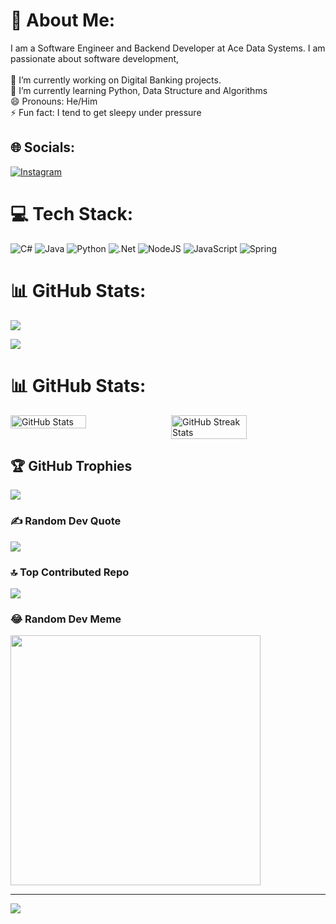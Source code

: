 # 💫 About Me:
I am a Software Engineer and Backend Developer at Ace Data Systems. I am passionate about software development,<br><br>🔭 I’m currently working on Digital Banking projects.<br>🌱 I’m currently learning Python, Data Structure and Algorithms<br>😄 Pronouns: He/Him<br>⚡ Fun fact: I tend to get sleepy under pressure


## 🌐 Socials:
[![Instagram](https://img.shields.io/badge/Instagram-%23E4405F.svg?logo=Instagram&logoColor=white)](https://instagram.com/peter_pan_274) 

# 💻 Tech Stack:
![C#](https://img.shields.io/badge/c%23-%23239120.svg?style=plastic&logo=csharp&logoColor=white)  ![Java](https://img.shields.io/badge/java-%23ED8B00.svg?style=plastic&logo=openjdk&logoColor=white)  ![Python](https://img.shields.io/badge/python-3670A0?style=plastic&logo=python&logoColor=ffdd54)  ![.Net](https://img.shields.io/badge/.NET-5C2D91?style=plastic&logo=.net&logoColor=white)  ![NodeJS](https://img.shields.io/badge/node.js-6DA55F?style=plastic&logo=node.js&logoColor=white)  ![JavaScript](https://img.shields.io/badge/javascript-%23323330.svg?style=plastic&logo=javascript&logoColor=%23F7DF1E)  ![Spring](https://img.shields.io/badge/spring-%236DB33F.svg?style=plastic&logo=spring&logoColor=white)
# 📊 GitHub Stats:
![](https://github-readme-stats.vercel.app/api?username=kokonaing-dev&theme=dark&hide_border=false&include_all_commits=true&count_private=true)<br/>

![](https://github-readme-streak-stats.herokuapp.com/?user=kokonaing-dev&theme=dark&hide_border=false)<br/>
<!--   ![](https://github-readme-stats.vercel.app/api/top-langs/?username=kokonaing-dev&theme=dark&hide_border=false&include_all_commits=true&count_private=true&layout=compact) -->

# 📊 GitHub Stats:

<div style="display: flex; justify-content: space-between;">
    <img src="https://github-readme-stats.vercel.app/api?username=kokonaing-dev&theme=dark&hide_border=false&include_all_commits=true&count_private=true" alt="GitHub Stats" style="width: 49%;">
    <img src="https://github-readme-streak-stats.herokuapp.com/?user=kokonaing-dev&theme=dark&hide_border=false" alt="GitHub Streak Stats" style="width: 49%;">
</div>


## 🏆 GitHub Trophies
![](https://github-profile-trophy.vercel.app/?username=kokonaing-dev&theme=darkhub&no-frame=true&no-bg=false&margin-w=4)

### ✍️ Random Dev Quote
![](https://quotes-github-readme.vercel.app/api?type=horizontal&theme=radical)

### 🔝 Top Contributed Repo
![](https://github-contributor-stats.vercel.app/api?username=kokonaing-dev&limit=5&theme=dark&combine_all_yearly_contributions=true)

### 😂 Random Dev Meme
<img src='https://memer-new.vercel.app/' style="height: 400px; align: center;"/>

---
[![](https://visitcount.itsvg.in/api?id=kokonaing-dev&icon=0&color=0)](https://visitcount.itsvg.in)

<!-- Proudly created with GPRM ( https://gprm.itsvg.in ) -->
